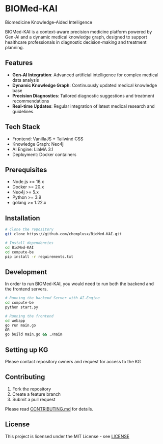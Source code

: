 # BIOMed-KAI
Biomedicine Knowledge-Aided Intelligence


BIOMed-KAI is a context-aware precision medicine platform powered by Gen-AI and a dynamic medical knowledge graph, designed to support healthcare professionals in diagnostic decision-making and treatment planning.

## Features

- **Gen-AI Integration**: Advanced artificial intelligence for complex medical data analysis
- **Dynamic Knowledge Graph**: Continuously updated medical knowledge base
- **Precision Diagnostics**: Tailored diagnostic suggestions and treatment recommendations
- **Real-time Updates**: Regular integration of latest medical research and guidelines

## Tech Stack

- Frontend: VanillaJS + Tailwind CSS
- Knowledge Graph: Neo4j
- AI Engine: LlaMA 3.1
- Deployment: Docker containers

## Prerequisites

- Node.js >= 16.x
- Docker >= 20.x
- Neo4j >= 5.x
- Python >= 3.9
- golang >= 1.22.x

## Installation

```bash
# Clone the repository
git clone https://github.com/chemplusx/BioMed-KAI.git

# Install dependencies
cd BioMed-KAI
cd compute-be
pip install -r requirements.txt

```


## Development

In order to run BIOMed-KAI, you would need to run both the backend and the frontend servers.

```bash
# Running the backend Server with AI-Engine
cd compute-be
python start.py

# Running the frontend
cd webapp
go run main.go
OR
go build main.go && ./main
```

## Setting up KG

Please contact repository owners and request for access to the KG


## Contributing

1. Fork the repository
2. Create a feature branch
3. Submit a pull request

Please read [CONTRIBUTING.md](CONTRIBUTING.md) for details.


## License

This project is licensed under the MIT License - see [LICENSE](LICENSE)
